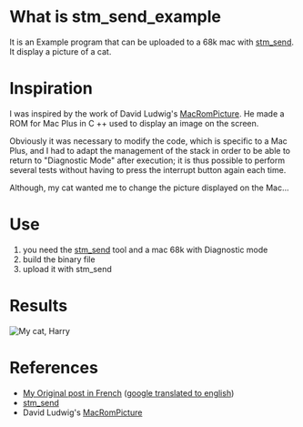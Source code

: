 # What is stm_send_example
It is an Example program that can be uploaded to a 68k mac with [stm_send](https://github.com/tscolan/stm_send). It display a picture of a cat.

# Inspiration
I was inspired by the work of David Ludwig's [MacRomPicture](https://github.com/DavidLudwig/MacRomPicture). He made a ROM for Mac Plus in C ++ used to display an image on the screen.

Obviously it was necessary to modify the code, which is specific to a Mac Plus, and I had to adapt the management of the stack in order to be able to return to "Diagnostic Mode" after execution; it is thus possible to perform several tests without having to press the interrupt button again each time.

Although, my cat wanted me to change the picture displayed on the Mac...

# Use
1. you need the [stm_send](https://github.com/tscolan/stm_send) tool and a mac 68k with Diagnostic mode
2. build the binary file
3. upload it with stm_send

# Results
![My cat, Harry](https://www-scolan-net.translate.goog/wp-content/uploads/2021/10/20211008_174800-scaled.jpg)

# References
- [My Original post in French](https://www.scolan.net/utilisation-du-diagnostic-mode-sur-macintosh-se-30/) ([google translated to english](https://www-scolan-net.translate.goog/utilisation-du-diagnostic-mode-sur-macintosh-se-30/?_x_tr_sl=fr&_x_tr_tl=en))
- [stm_send](https://github.com/tscolan/stm_send)
- David Ludwig's [MacRomPicture](https://github.com/DavidLudwig/MacRomPicture)
